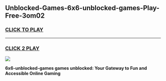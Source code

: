 
## Unblocked-Games-6x6-unblocked-games-Play-Free-3om02
<h3>
<a href="https://premium76.site?title=6x6-unblocked-games&ref=22A">CLICK TO PLAY</a></h3>
<hr>

<h3>
<a href="https://premium76.site?title=6x6-unblocked-games&ref=22A">CLICK 2 PLAY</a>
  
</h3>

<a href="https://premium76.site?title=6x6-unblocked-games&ref=22A"><img src="https://clearcache.store/games.png"></a>


**6x6-unblocked-games games unblocked: Your Gateway to Fun and Accessible Online Gaming**
